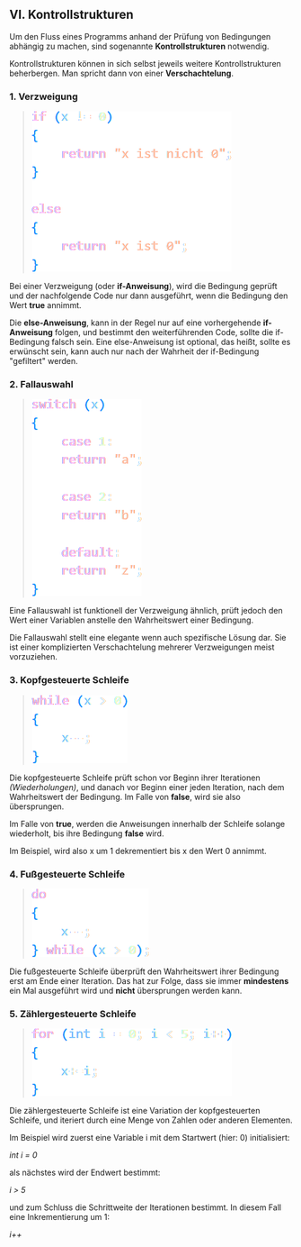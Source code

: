 ## VI. Kontrollstrukturen

Um den Fluss eines Programms anhand der Prüfung von Bedingungen abhängig zu machen, sind sogenannte __Kontrollstrukturen__ notwendig.

Kontrollstrukturen können in sich selbst jeweils weitere Kontrollstrukturen beherbergen. Man spricht dann von einer __Verschachtelung__.

### 1. Verzweigung
> ![14](../bilder/bas_14.png)


Bei einer Verzweigung (oder __if-Anweisung__), wird die Bedingung geprüft und der nachfolgende Code nur dann ausgeführt, wenn die Bedingung den Wert __true__ annimmt. 

Die __else-Anweisung__, kann in der Regel nur auf eine vorhergehende __if-Anweisung__ folgen, und bestimmt den weiterführenden Code, sollte die if-Bedingung falsch sein. Eine else-Anweisung ist optional, das heißt, sollte es erwünscht sein, kann auch nur nach der Wahrheit der if-Bedingung "gefiltert" werden.

### 2. Fallauswahl
> ![15](../bilder/bas_15.png)

Eine Fallauswahl ist funktionell der Verzweigung ähnlich, prüft jedoch den Wert einer Variablen anstelle den Wahrheitswert einer Bedingung.  

Die Fallauswahl stellt eine elegante wenn auch spezifische Lösung dar. Sie ist einer komplizierten Verschachtelung mehrerer Verzweigungen meist vorzuziehen.  

### 3. Kopfgesteuerte Schleife
> ![16](../bilder/bas_16.png)

Die kopfgesteuerte Schleife prüft schon vor Beginn ihrer Iterationen _(Wiederholungen)_, und danach vor Beginn einer jeden Iteration, nach dem Wahrheitswert der Bedingung. Im Falle von __false__, wird sie also übersprungen.  

Im Falle von __true__, werden die Anweisungen innerhalb der Schleife solange wiederholt, bis ihre Bedingung __false__ wird.  

Im Beispiel, wird also x um 1 dekrementiert bis x den Wert 0 annimmt.

### 4. Fußgesteuerte Schleife
> ![17](../bilder/bas_17.png)

Die fußgesteuerte Schleife überprüft den Wahrheitswert ihrer Bedingung erst am Ende einer Iteration. Das hat zur Folge, dass sie immer __mindestens__ ein Mal ausgeführt wird und __nicht__ übersprungen werden kann.

### 5. Zählergesteuerte Schleife
> ![18](../bilder/bas_18.png)

Die zählergesteuerte Schleife ist eine Variation der kopfgesteuerten Schleife, und iteriert durch eine Menge von Zahlen oder anderen Elementen.

Im Beispiel wird zuerst eine Variable i mit dem Startwert (hier: 0) initialisiert:  

_int i = 0_  

als nächstes wird der Endwert bestimmt:  

_i > 5_

und zum Schluss die Schrittweite der Iterationen bestimmt. In diesem Fall eine Inkrementierung um 1: 

_i++_
